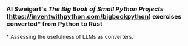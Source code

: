 ### Al Sweigart's *The Big Book of Small Python Projects* (https://inventwithpython.com/bigbookpython) exercises converted&ast; from Python to Rust

&ast; Assessing the usefulness of LLMs as converters.
